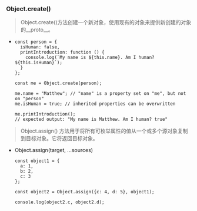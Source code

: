
### Object.create()
> Object.create()方法创建一个新对象，使用现有的对象来提供新创建的对象的__proto__。 
  + 
    ```
    const person = {
      isHuman: false,
      printIntroduction: function () {
        console.log(`My name is ${this.name}. Am I human? ${this.isHuman}`);
      }
    };
    
    const me = Object.create(person);
    
    me.name = "Matthew"; // "name" is a property set on "me", but not on "person"
    me.isHuman = true; // inherited properties can be overwritten
    
    me.printIntroduction();
    // expected output: "My name is Matthew. Am I human? true"
    ```
> Object.assign() 方法用于将所有可枚举属性的值从一个或多个源对象复制到目标对象。它将返回目标对象。
  + Object.assign(target, ...sources)
      ```
      const object1 = {
        a: 1,
        b: 2,
        c: 3
      };
      
      const object2 = Object.assign({c: 4, d: 5}, object1);
      
      console.log(object2.c, object2.d);
      ```
